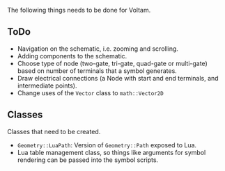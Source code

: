 The following things needs to be done for Voltam.

ToDo
----

- Navigation on the schematic, i.e. zooming and scrolling.
- Adding components to the schematic.
- Choose type of node (two-gate, tri-gate, quad-gate or multi-gate) based on number of terminals that a symbol generates.
- Draw electrical connections (a Node with start and end terminals, and intermediate points).
- Change uses of the `Vector` class to `math::Vector2D`


Classes
-------
Classes that need to be created.

- `Geometry::LuaPath`: Version of `Geometry::Path` exposed to Lua.
- Lua table management class, so things like arguments for symbol rendering can be passed into the symbol scripts.

